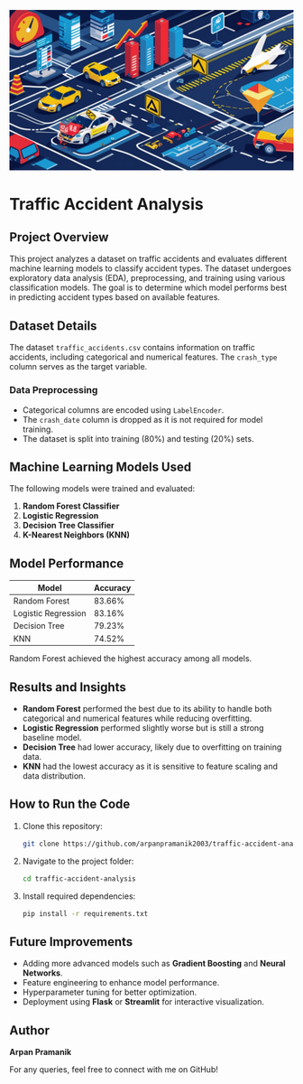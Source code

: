 ![Traffic Accident Analysis](traffic.jpg)


# Traffic Accident Analysis

## Project Overview
This project analyzes a dataset on traffic accidents and evaluates different machine learning models to classify accident types. The dataset undergoes exploratory data analysis (EDA), preprocessing, and training using various classification models. The goal is to determine which model performs best in predicting accident types based on available features.

## Dataset Details
The dataset `traffic_accidents.csv` contains information on traffic accidents, including categorical and numerical features. The `crash_type` column serves as the target variable. 

### Data Preprocessing
- Categorical columns are encoded using `LabelEncoder`.
- The `crash_date` column is dropped as it is not required for model training.
- The dataset is split into training (80%) and testing (20%) sets.

## Machine Learning Models Used
The following models were trained and evaluated:
1. **Random Forest Classifier**
2. **Logistic Regression**
3. **Decision Tree Classifier**
4. **K-Nearest Neighbors (KNN)**

## Model Performance
| Model                 | Accuracy |
|----------------------|----------|
| Random Forest       | 83.66%   |
| Logistic Regression | 83.16%   |
| Decision Tree       | 79.23%   |
| KNN                 | 74.52%   |

Random Forest achieved the highest accuracy among all models.

## Results and Insights
- **Random Forest** performed the best due to its ability to handle both categorical and numerical features while reducing overfitting.
- **Logistic Regression** performed slightly worse but is still a strong baseline model.
- **Decision Tree** had lower accuracy, likely due to overfitting on training data.
- **KNN** had the lowest accuracy as it is sensitive to feature scaling and data distribution.

## How to Run the Code
1. Clone this repository:
   ```sh
   git clone https://github.com/arpanpramanik2003/traffic-accident-analysis.git
   ```
2. Navigate to the project folder:
   ```sh
   cd traffic-accident-analysis
   ```
3. Install required dependencies:
   ```sh
   pip install -r requirements.txt
   ```

## Future Improvements
- Adding more advanced models such as **Gradient Boosting** and **Neural Networks**.
- Feature engineering to enhance model performance.
- Hyperparameter tuning for better optimization.
- Deployment using **Flask** or **Streamlit** for interactive visualization.

## Author
**Arpan Pramanik**

For any queries, feel free to connect with me on GitHub!
